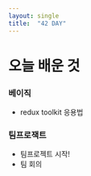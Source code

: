 ```yaml
---
layout: single
title:  "42 DAY"
---
```


# 오늘 배운 것

### 베이직
  - redux toolkit 응용법

### 팀프로잭트
  - 팀프로젝트 시작!
  - 팀 회의
  
